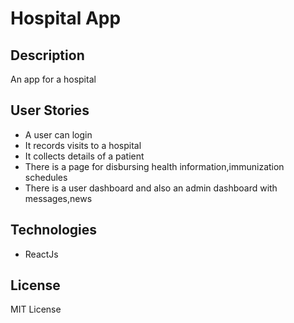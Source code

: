 # Hospital App

## Description
An app for a hospital 

## User Stories

- A user can login
- It records visits to a hospital
- It collects details of a patient
- There is a page for disbursing health information,immunization schedules
- There is a user dashboard and also an admin dashboard with messages,news

## Technologies

- ReactJs

## License
MIT License
